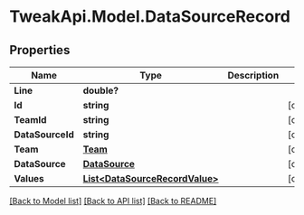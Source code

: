 # TweakApi.Model.DataSourceRecord
## Properties

Name | Type | Description | Notes
------------ | ------------- | ------------- | -------------
**Line** | **double?** |  | 
**Id** | **string** |  | [optional] 
**TeamId** | **string** |  | [optional] 
**DataSourceId** | **string** |  | [optional] 
**Team** | [**Team**](Team.md) |  | [optional] 
**DataSource** | [**DataSource**](DataSource.md) |  | [optional] 
**Values** | [**List&lt;DataSourceRecordValue&gt;**](DataSourceRecordValue.md) |  | [optional] 

[[Back to Model list]](../README.md#documentation-for-models) [[Back to API list]](../README.md#documentation-for-api-endpoints) [[Back to README]](../README.md)


